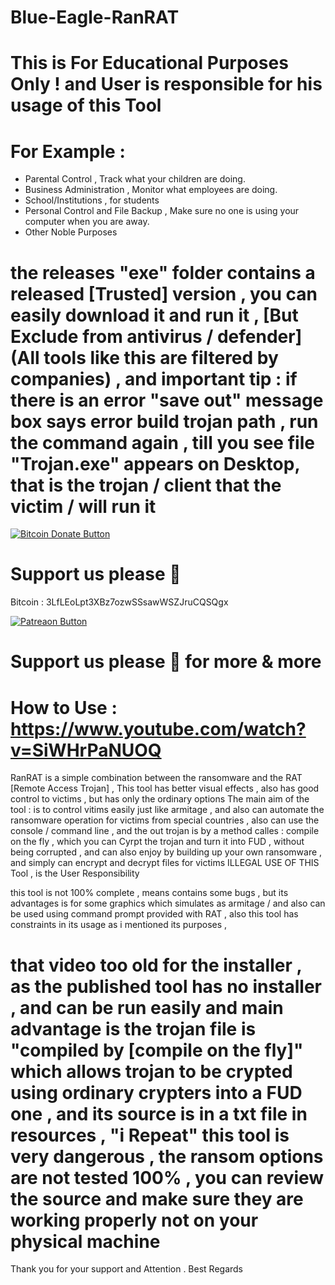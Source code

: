 # Blue-Eagle-RanRAT
# This is For Educational Purposes Only ! and User is responsible for his usage of this Tool

# For Example : 
- Parental Control , Track what your children are doing.
- Business Administration , Monitor what employees are doing.
- School/Institutions , for students
- Personal Control and File Backup , Make sure no one is using your computer when you are away.
- Other Noble Purposes
# the releases "exe" folder contains a released [Trusted] version , you can easily download it and run it , [But Exclude from antivirus / defender] (All tools like this are filtered by companies) , and important tip : if there is an error "save out" message box says error build trojan path , run the command again , till you see file "Trojan.exe" appears on Desktop, that is the trojan / client that the victim / will run it

[![Bitcoin Donate Button](https://raw.githubusercontent.com/SaherBlueEagle/XPR-2020-Free/master/Bitcoin-Donate-button.png)](https://www.facebook.com/NsBleeD/posts/)
# Support us please 🥰  
Bitcoin : 3LfLEoLpt3XBz7ozwSSsawWSZJruCQSQgx

[![Patreaon Button](https://raw.githubusercontent.com/SaherBlueEagle/XPR-2020-Free/master/patreon_button2.png)](https://www.patreon.com/BlueEagle)
# Support us please 🥰 for more & more  


# How to Use : https://www.youtube.com/watch?v=SiWHrPaNUOQ
RanRAT is a simple combination between the ransomware and the RAT [Remote Access Trojan] , This tool has better visual effects , also has good control to victims , but has only the ordinary options 
The main aim of the tool : is to control vitims easily just like armitage , and also can automate the ransomware operation for victims from special countries , also can use the console / command line , and the out trojan is by a method calles : compile on the fly , which you can Cyrpt the trojan and turn it into FUD , without being corrupted , and can also enjoy by building up your own ransomware , and simply can encrypt and decrypt files for victims 
ILLEGAL USE OF THIS Tool , is the User Responsibility                    

this tool is not 100% complete , means contains some bugs , but its advantages is for some graphics which simulates as armitage / and also can be used using command prompt provided with RAT , also this tool has constraints in its usage as i mentioned its purposes ,
# that video too old for the installer , as the published tool has no installer , and can be run easily and main advantage is the trojan file is "compiled by [compile on the fly]" which allows trojan to be crypted using ordinary crypters into a FUD one , and its source is in a txt file in resources , "i Repeat" this tool is very dangerous , the ransom options are not tested 100% , you can review the source and make sure they are working properly not on your physical machine
Thank you for your support and Attention .
Best Regards
